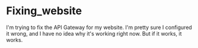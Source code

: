# Fixing_website


I'm trying to fix the API Gateway for my website. I'm pretty sure I configured it wrong, and I have no idea why it's working right now. But if it works, it works.

